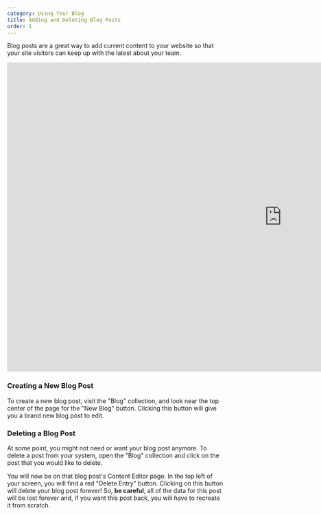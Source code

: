 ```yaml
---
category: Using Your Blog
title: Adding and Deleting Blog Posts
order: 1
---
```

Blog posts are a great way to add current content to your website so that your site visitors can keep up with the latest about your team.

<iframe width="1280" height="720" src="https://www.youtube.com/embed/f1nmCNBBsDU" frameborder="0" allow="accelerometer; autoplay; clipboard-write; encrypted-media; gyroscope; picture-in-picture" allowfullscreen></iframe>

### Creating a New Blog Post

To create a new blog post, visit the "Blog" collection, and look near the top center of the page for the "New Blog" button. Clicking this button will give you a brand new blog post to edit.

### Deleting a Blog Post

At some point, you might not need or want your blog post anymore. To delete a post from your system, open the "Blog" collection and click on the post that you would like to delete.

You will now be on that blog post's Content Editor page. In the top left of your screen, you will find a red "Delete Entry" button. Clicking on this button will delete your blog post forever! So, **be careful**, all of the data for this post will be lost forever and, if you want this post back, you will have to recreate it from scratch.